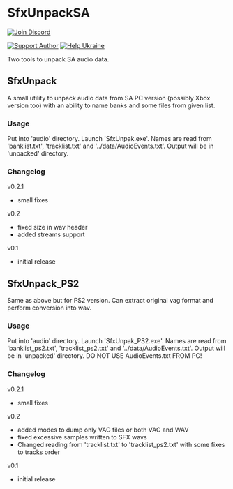 # SfxUnpackSA

[![Join Discord](https://img.shields.io/badge/discord-join-7289DA.svg?logo=discord&longCache=true&style=flat)](https://discord.gg/WgAg9ymHbj)

[![Support Author](https://img.shields.io/badge/support-author-blue)](https://bit.ly/3sX2oMk) [![Help Ukraine](https://img.shields.io/badge/help-ukraine-yellow)](https://bit.ly/3afhuGm)

Two tools to unpack SA audio data.

## SfxUnpack

A small utility to unpack audio data from SA PC version (possibly Xbox version too) with an ability to name banks and some files from given list.

### Usage

Put into 'audio' directory. Launch 'SfxUnpak.exe'. Names are read from 'banklist.txt', 'tracklist.txt' and '../data/AudioEvents.txt'. Output will be in 'unpacked' directory.

### Changelog

v0.2.1
* small fixes

v0.2
* fixed size in wav header
* added streams support

v0.1
* initial release

## SfxUnpack_PS2

Same as above but for PS2 version. Can extract original vag format and perform conversion into wav.

### Usage

Put into 'audio' directory. Launch 'SfxUnpak_PS2.exe'. Names are read from 'banklist_ps2.txt', 'tracklist_ps2.txt' and '../data/AudioEvents.txt'. Output will be in 'unpacked' directory.
DO NOT USE AudioEvents.txt FROM PC!

### Changelog

v0.2.1
* small fixes

v0.2
* added modes to dump only VAG files or both VAG and WAV
* fixed excessive samples written to SFX wavs
* Changed reading from 'tracklist.txt' to 'tracklist_ps2.txt' with some fixes to tracks order

v0.1
* initial release